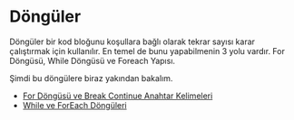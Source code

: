 # Döngüler

Döngüler bir kod bloğunu koşullara bağlı olarak tekrar sayısı karar çalıştırmak için kullanılır. En temel de bunu yapabilmenin 3 yolu vardır. For Döngüsü, While Döngüsü ve Foreach Yapısı. 

Şimdi bu döngülere biraz yakından bakalım. 

- [For Döngüsü ve Break Continue Anahtar Kelimeleri](1-for-dongusu-break-continue/)
- [While ve ForEach Döngüleri](2-while-foreach-donguleri/)
